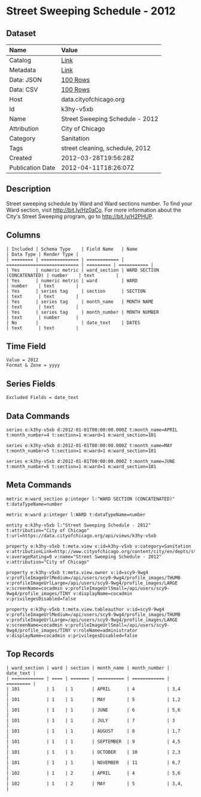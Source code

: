 # Street Sweeping Schedule - 2012

## Dataset

| Name | Value |
| :--- | :---- |
| Catalog | [Link](https://catalog.data.gov/dataset/street-sweeping-schedule-2012-1cefd) |
| Metadata | [Link](https://data.cityofchicago.org/api/views/k3hy-v5xb) |
| Data: JSON | [100 Rows](https://data.cityofchicago.org/api/views/k3hy-v5xb/rows.json?max_rows=100) |
| Data: CSV | [100 Rows](https://data.cityofchicago.org/api/views/k3hy-v5xb/rows.csv?max_rows=100) |
| Host | data.cityofchicago.org |
| Id | k3hy-v5xb |
| Name | Street Sweeping Schedule - 2012 |
| Attribution | City of Chicago |
| Category | Sanitation |
| Tags | street cleaning, schedule, 2012 |
| Created | 2012-03-28T19:56:28Z |
| Publication Date | 2012-04-11T18:26:07Z |

## Description

Street sweeping schedule by Ward and Ward sections number. To find your Ward section, visit http://bit.ly/Hz0aCo. For more information about the City's Street Sweeping program, go to http://bit.ly/H2PHUP.

## Columns

```ls
| Included | Schema Type    | Field Name   | Name                        | Data Type | Render Type |
| ======== | ============== | ============ | =========================== | ========= | =========== |
| Yes      | numeric metric | ward_section | WARD SECTION (CONCATENATED) | number    | text        |
| Yes      | numeric metric | ward         | WARD                        | number    | text        |
| Yes      | series tag     | section      | SECTION                     | text      | text        |
| Yes      | series tag     | month_name   | MONTH NAME                  | text      | text        |
| Yes      | series tag     | month_number | MONTH NUMBER                | text      | number      |
| No       |                | date_text    | DATES                       | text      | text        |
```

## Time Field

```ls
Value = 2012
Format & Zone = yyyy
```

## Series Fields

```ls
Excluded Fields = date_text
```

## Data Commands

```ls
series e:k3hy-v5xb d:2012-01-01T00:00:00.000Z t:month_name=APRIL t:month_number=4 t:section=1 m:ward=1 m:ward_section=101

series e:k3hy-v5xb d:2012-01-01T00:00:00.000Z t:month_name=MAY t:month_number=5 t:section=1 m:ward=1 m:ward_section=101

series e:k3hy-v5xb d:2012-01-01T00:00:00.000Z t:month_name=JUNE t:month_number=6 t:section=1 m:ward=1 m:ward_section=101
```

## Meta Commands

```ls
metric m:ward_section p:integer l:"WARD SECTION (CONCATENATED)" t:dataTypeName=number

metric m:ward p:integer l:WARD t:dataTypeName=number

entity e:k3hy-v5xb l:"Street Sweeping Schedule - 2012" t:attribution="City of Chicago" t:url=https://data.cityofchicago.org/api/views/k3hy-v5xb

property e:k3hy-v5xb t:meta.view v:id=k3hy-v5xb v:category=Sanitation v:attributionLink=http://www.cityofchicago.org/content/city/en/depts/streets.html v:averageRating=0 v:name="Street Sweeping Schedule - 2012" v:attribution="City of Chicago"

property e:k3hy-v5xb t:meta.view.owner v:id=scy9-9wg4 v:profileImageUrlMedium=/api/users/scy9-9wg4/profile_images/THUMB v:profileImageUrlLarge=/api/users/scy9-9wg4/profile_images/LARGE v:screenName=cocadmin v:profileImageUrlSmall=/api/users/scy9-9wg4/profile_images/TINY v:displayName=cocadmin v:privilegesDisabled=false

property e:k3hy-v5xb t:meta.view.tableauthor v:id=scy9-9wg4 v:profileImageUrlMedium=/api/users/scy9-9wg4/profile_images/THUMB v:profileImageUrlLarge=/api/users/scy9-9wg4/profile_images/LARGE v:screenName=cocadmin v:profileImageUrlSmall=/api/users/scy9-9wg4/profile_images/TINY v:roleName=administrator v:displayName=cocadmin v:privilegesDisabled=false
```

## Top Records

```ls
| ward_section | ward | section | month_name | month_number | date_text | 
| ============ | ==== | ======= | ========== | ============ | ========= | 
| 101          | 1    | 1       | APRIL      | 4            | 3,4       | 
| 101          | 1    | 1       | MAY        | 5            | 1,2       | 
| 101          | 1    | 1       | JUNE       | 6            | 5,6       | 
| 101          | 1    | 1       | JULY       | 7            | 3         | 
| 101          | 1    | 1       | AUGUST     | 8            | 1,7       | 
| 101          | 1    | 1       | SEPTEMBER  | 9            | 4,5       | 
| 101          | 1    | 1       | OCTOBER    | 10           | 2,3       | 
| 101          | 1    | 1       | NOVEMBER   | 11           | 6,7       | 
| 102          | 1    | 2       | APRIL      | 4            | 5,6       | 
| 102          | 1    | 2       | MAY        | 5            | 3,4,      | 
```